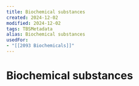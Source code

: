 ```yaml
---
title: Biochemical substances
created: 2024-12-02
modified: 2024-12-02
tags: TBSMetadata
alias: Biochemical substances
usedFor:
- "[[2093 Biochemicals]]"
---
```

# Biochemical substances
